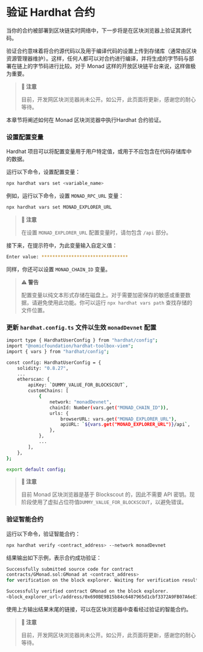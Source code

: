 # 验证 Hardhat 合约

当你的合约被部署到区块链实时网络中，下一步将是在区块浏览器上验证其源代码。

验证合约意味着将合约源代码以及用于编译代码的设置上传到存储库（通常由区块资源管理器维护）。这样，任何人都可以对合约进行编译，并将生成的字节码与部署在链上的字节码进行比较。对于 Monad 这样的开放区块链平台来说，这样做极为重要。

> **📝 注意**
> 
> 目前，开发网区块浏览器尚未公开。如公开，此页面将更新，感谢您的耐心等待。

本章节将阐述如何在 Monad 区块浏览器中执行Hardhat 合约验证。

### 设置配置变量 <a href="#id-2-setting-up-configuration-variables" id="id-2-setting-up-configuration-variables"></a>

Hardhat 项目可以将配置变量用于用户特定值，或用于不应包含在代码存储库中的数据。

运行以下命令，设置配置变量：

```bash
npx hardhat vars set <variable_name>
```

例如，运行以下命令，设置 `MONAD_RPC_URL` 变量：

```bash
npx hardhat vars set MONAD_EXPLORER_URL
```

> **📝 注意**
> 
> 在设置 `MONAD_EXPLORER_URL` 配置变量时，请勿包含 `/api` 部分。

接下来，在提示符中，为此变量输入自定义值：

```bash
Enter value: ********************************
```

同样，你还可以设置 `MONAD_CHAIN_ID` 变量。

> **⚠️ 警告**
> 
> 配置变量以纯文本形式存储在磁盘上。对于需要加密保存的敏感或重要数据，请避免使用此功能。你可以运行 `npx hardhat vars path` 查找存储的文件位置。

### 更新 `hardhat.config.ts` 文件以生效 `monadDevnet` 配置 <a href="#id-2-update-your-hardhatconfigts-file-to-include-the-monaddevnet-configuration" id="id-2-update-your-hardhatconfigts-file-to-include-the-monaddevnet-configuration"></a>

```bash
import type { HardhatUserConfig } from "hardhat/config";
import "@nomicfoundation/hardhat-toolbox-viem";
import { vars } from "hardhat/config";

const config: HardhatUserConfig = {
    solidity: "0.8.27",
    ...
    etherscan: {
        apiKey: `DUMMY_VALUE_FOR_BLOCKSCOUT`,
        customChains: [
            {
                network: "monadDevnet",
                chainId: Number(vars.get("MONAD_CHAIN_ID")),
                urls: {
                    browserURL: vars.get("MONAD_EXPLORER_URL"),
                    apiURL: `${vars.get("MONAD_EXPLORER_URL")}/api`,
                },
            },
            ...
        ],
    },
};

export default config;
```

> **📝 注意**
> 
> 目前 Monad 区块浏览器是基于 Blockscout 的，因此不需要 API 密钥。现阶段使用了虚拟占位符值`DUMMY_VALUE_FOR_BLOCKSCOUT`，以避免错误。

### 验证智能合约 <a href="#id-3-verify-the-smart-contract" id="id-3-verify-the-smart-contract"></a>

运行以下命令，验证智能合约：

```bash
npx hardhat verify <contract_address> --network monadDevnet
```

结果输出如下示例，表示合约成功验证：

```bash
Successfully submitted source code for contract
contracts/GMonad.sol:GMonad at <contract_address>
for verification on the block explorer. Waiting for verification result...

Successfully verified contract GMonad on the block explorer.
<block_explorer_url>/address/0x690BE9B15b84c6487965d1cbf3372A9FB07A6eE1#code
```

使用上方输出结果末尾的链接，可以在区块浏览器中查看经过验证的智能合约。

> **📝 注意**
> 
> 目前，开发网区块浏览器尚未公开。如公开，此页面将更新，感谢您的耐心等待。

